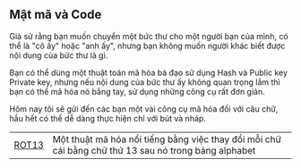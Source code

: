 ## Mật mã và Code

Giả sử rằng bạn muốn chuyển một bức thư cho một người bạn của mình, có thể là "cô ấy" hoặc "anh ấy", nhưng bạn không muốn người khác biết được nội dung của bức thư là gì. 

Bạn có thể dùng một thuật toán mã hóa bá đạo sử dụng Hash và Public key Private key, nhưng nếu nội dung của bức thư ấy không quan trọng lắm thì bạn có thể mã hóa nó bằng tay, sử dụng những công cụ rất đơn giản. 

Hôm nay tôi sẽ gửi đến các bạn một vài công cụ mã hóa đối với câu chữ, hầu hết có thể dễ dàng thực hiện chỉ với bút và nháp.


<table>
	<tr>
		<td><a href="http://vnoi.info/cs/crypto/cipher/ROT13">ROT13</a></td>
		<td>Một thuật mã hóa nổi tiếng bằng việc thay đổi mỗi chữ cái bằng chữ thứ 13 sau nó trong bảng alphabet</td>
	</tr>
</table>
